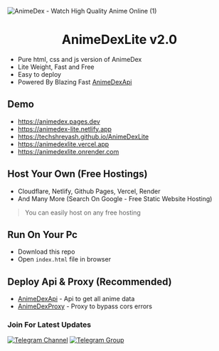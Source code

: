 ![AnimeDex - Watch High Quality Anime Online (1)](https://github.com/TechShreyash/AnimeDexLite/assets/82265247/799642dd-5e6d-440b-88e7-df4361d6df70)

<h1 align="center"><b>AnimeDexLite v2.0</b></h1>

- Pure html, css and js version of AnimeDex
- Lite Weight, Fast and Free
- Easy to deploy
- Powered By Blazing Fast [AnimeDexApi](https://api.anime-dex.workers.dev)

## Demo

- https://animedex.pages.dev
- https://animedex-lite.netlify.app
- https://techshreyash.github.io/AnimeDexLite
- https://animedexlite.vercel.app
- https://animedexlite.onrender.com

## Host Your Own (Free Hostings)

- Cloudflare, Netlify, Github Pages, Vercel, Render
- And Many More (Search On Google - Free Static Website Hosting)

> You can easily host on any free hosting

## Run On Your Pc

- Download this repo
- Open `index.html` file in browser

## Deploy Api & Proxy (Recommended)

- [AnimeDexApi](https://github.com/TechShreyash/CloudflareWorker/tree/main/animedexapi) - Api to get all anime data
- [AnimeDexProxy](https://github.com/TechShreyash/CloudflareWorker/tree/main/animedexapi) - Proxy to bypass cors errors

### Join For Latest Updates

[![Telegram Channel](https://img.shields.io/static/v1?label=Join&message=Telegram%20Channel&color=blueviolet&style=for-the-badge&logo=telegram&logoColor=violet)](https://telegram.me/TechZBots) [![Telegram Group](https://img.shields.io/static/v1?label=Join&message=Telegram%20Group&color=blueviolet&style=for-the-badge&logo=telegram&logoColor=violet)](https://telegram.me/TechZBots_Support)
